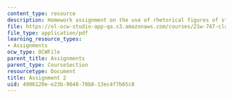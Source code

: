 ```yaml
---
content_type: resource
description: Homework assignment on the use of rhetorical figures of style in a speech.
file: https://ol-ocw-studio-app-qa.s3.amazonaws.com/courses/21w-747-classical-rhetoric-and-modern-political-discourse-fall-2009/4906120ee23b964870b813ec4f7b65c8_MIT21W_747_01F09_assn02.pdf
file_type: application/pdf
learning_resource_types:
- Assignments
ocw_type: OCWFile
parent_title: Assignments
parent_type: CourseSection
resourcetype: Document
title: Assignment 2
uid: 4906120e-e23b-9648-70b8-13ec4f7b65c8
---
```

